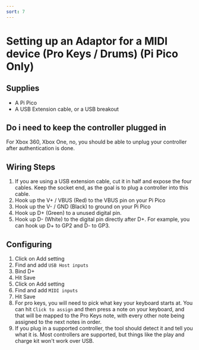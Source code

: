 ```yaml
---
sort: 7
---
```

# Setting up an Adaptor for a MIDI device (Pro Keys / Drums) (Pi Pico Only)
## Supplies
* A Pi Pico
* A USB Extension cable, or a USB breakout

## Do i need to keep the controller plugged in
For Xbox 360, Xbox One, no, you should be able to unplug your controller after authentication is done.

## Wiring Steps

1. If you are using a USB extension cable, cut it in half and expose the four cables. Keep the socket end, as the goal is to plug a controller into this cable.
2. Hook up the V+ / VBUS (Red) to the VBUS pin on your Pi Pico
3. Hook up the V- / GND (Black) to ground on your Pi Pico
4. Hook up D+ (Green) to a unused digital pin.
5. Hook up D- (White) to the digital pin directly after D+. For example, you can hook up D+ to GP2 and D- to GP3.

## Configuring
1. Click on Add setting
2. Find and add `USB Host inputs`
3. Bind D+
4. Hit Save
5. Click on Add setting
6. Find and add `MIDI inputs`
7. Hit Save
7. For pro keys, you will need to pick what key your keyboard starts at. You can hit `Click to assign` and then press a note on your keyboard, and that will be mapped to the Pro Keys note, with every other note being assigned to the next notes in order.
8. If you plug in a supported controller, the tool should detect it and tell you what it is. Most controllers are supported, but things like the play and charge kit won't work over USB.